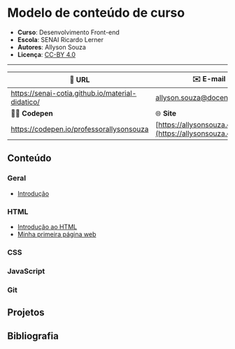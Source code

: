 # Modelo de conteúdo de curso

- **Curso**: Desenvolvimento Front-end
- **Escola**: SENAI Ricardo Lerner
- **Autores**: Allyson Souza
- **Licença**: [CC-BY 4.0](https://creativecommons.org/licenses/by/4.0/)

---

| 🔗 URL                                           | ✉️ E-mail                                                  |
| ------------------------------------------------ | ---------------------------------------------------------- |
| https://senai-cotia.github.io/material-didatico/ | allyson.souza@docente.senai.br                             |
| 🧑‍💻 **Codepen**                                | 🌐 **Site**                                                |
| https://codepen.io/professorallysonsouza         | [https://allysonsouza.com.br](https://allysonsouza.com.br) |


## Conteúdo

### Geral

- [Introdução](conteudo/geral/intro)

### HTML

- [Introdução ao HTML](conteudo/html/intro)
- [Minha primeira página web](conteudo/html/Minha%20primeira%20página%20web)

### CSS

### JavaScript

### Git

## Projetos

## Bibliografia
